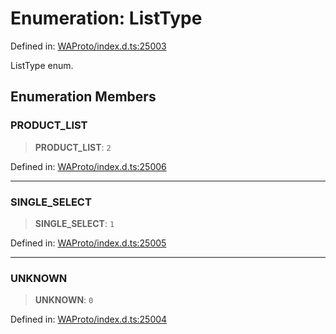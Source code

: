 # Enumeration: ListType

Defined in: [WAProto/index.d.ts:25003](https://github.com/Fokusdotid/Baileys/blob/abcb8d9f2160683543784d4a7641ec0f8c55ed7e/WAProto/index.d.ts#L25003)

ListType enum.

## Enumeration Members

### PRODUCT\_LIST

> **PRODUCT\_LIST**: `2`

Defined in: [WAProto/index.d.ts:25006](https://github.com/Fokusdotid/Baileys/blob/abcb8d9f2160683543784d4a7641ec0f8c55ed7e/WAProto/index.d.ts#L25006)

***

### SINGLE\_SELECT

> **SINGLE\_SELECT**: `1`

Defined in: [WAProto/index.d.ts:25005](https://github.com/Fokusdotid/Baileys/blob/abcb8d9f2160683543784d4a7641ec0f8c55ed7e/WAProto/index.d.ts#L25005)

***

### UNKNOWN

> **UNKNOWN**: `0`

Defined in: [WAProto/index.d.ts:25004](https://github.com/Fokusdotid/Baileys/blob/abcb8d9f2160683543784d4a7641ec0f8c55ed7e/WAProto/index.d.ts#L25004)
